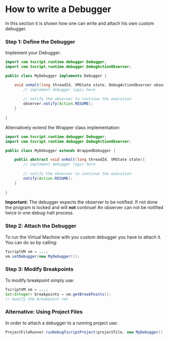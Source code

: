 
# How to write a Debugger

In this section it is shown how one can write and attach his own custom debugger.

### Step 1: Define the Debugger

Implement your Debugger:
```java
import com.tscript.runtime.debugger.Debugger;
import com.tscript.runtime.debugger.DebugActionObserver;

public class MyDebugger implements Debugger {

    void onHalt(long threadId, VMState state, DebugActionObserver observer){
        // implement debugger logic here
        
        // notify the observer to continue the execution
        observer.notify(Action.RESUME);
    }
    
}
```

Alternatively extend the Wrapper class implementation:
```java
import com.tscript.runtime.debugger.Debugger;
import com.tscript.runtime.debugger.DebugActionObserver;

public class MyDebugger extends WrappedDebugger {

    public abstract void onHalt(long threadId, VMState state){
        // implement debugger logic here
        
        // notify the observer to continue the execution
        notify(Action.RESUME);
    }
    
}
```

<b>Important:</b> The debugger expects the observer to be notified.
If not done the program is locked and will <b>not</b> continue! An observer
can not be notified twice in one debug-halt process.


### Step 2: Attach the Debugger

To run the Virtual Machine with you custom debugger you have to attach it.
You can do so by calling:
```java
TscriptVM vm = ...;
vm.setDebugger(new MyDebugger());
```


### Step 3: Modify Breakpoints

To modify breakpoint simply use:

```java
TscriptVM vm = ...;
Set<Integer> breakpoints = vm.getBreakPoints();
// modify the breakpoint set
```


### Alternative: Using Project Files

In order to attach a debugger to a running project use:
```java
ProjectFileRunner.runDebugTscriptProject(projectFile, new MyDebugger(), new HashSet<>());
```